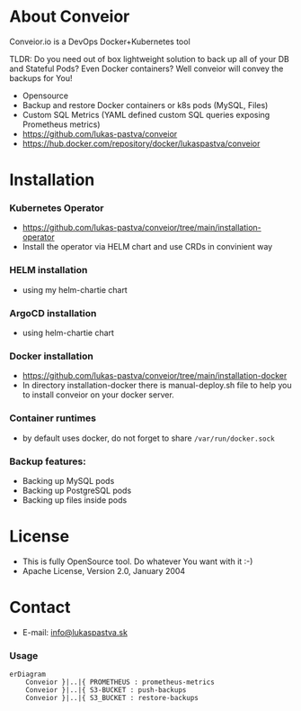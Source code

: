 About Conveior
==================

Conveior.io is a DevOps Docker+Kubernetes tool

TLDR: Do you need out of box lightweight solution to back up all of your DB and Stateful Pods? Even Docker containers? Well conveior will convey the backups for You!

- Opensource
- Backup and restore Docker containers or k8s pods (MySQL, Files)
- Custom SQL Metrics (YAML defined custom SQL queries exposing Prometheus metrics)
- https://github.com/lukas-pastva/conveior
- https://hub.docker.com/repository/docker/lukaspastva/conveior

Installation
==================

### Kubernetes Operator
- https://github.com/lukas-pastva/conveior/tree/main/installation-operator
- Install the operator via HELM chart and use CRDs in convinient way

### HELM installation
- using my helm-chartie chart

### ArgoCD installation
- using helm-chartie chart

### Docker installation
- https://github.com/lukas-pastva/conveior/tree/main/installation-docker
- In directory installation-docker there is manual-deploy.sh file to help you to install conveior on your docker server.

### Container runtimes
- by default uses docker, do not forget to share `/var/run/docker.sock`

### Backup features:
- Backing up MySQL pods
- Backing up PostgreSQL pods
- Backing up files inside pods

License
==================
- This is fully OpenSource tool. Do whatever You want with it :-)
- Apache License, Version 2.0, January 2004

Contact
==================

- E-mail: info@lukaspastva.sk

### Usage

```mermaid
erDiagram
    Conveior }|..|{ PROMETHEUS : prometheus-metrics
    Conveior }|..|{ S3-BUCKET : push-backups
    Conveior }|..|{ S3_BUCKET : restore-backups
```
